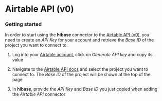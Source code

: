 # Airtable API (v0)

### Getting started

In order to start using the **hibase** connector to the [Airtable API (v0)](https://airtable.com/api), you need to create an *API Key* for your account and retrieve the *Base ID* of the project you want to connect to.

1. Log into your [Airtable account](https://airtable.com/account), click on *Generate API key* and copy its value

2. Navigate to the [Airtable API docs](https://airtable.com/api) and select the project you want to connect to. The *Base ID* of the project will be shown at the top of the page

3. In **hibase**, provide the *API Key* and *Base ID* you just copied when adding the *Airtable API* connector
